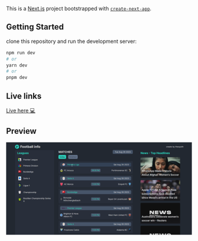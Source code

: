 This is a [Next.js](https://nextjs.org/) project bootstrapped with [`create-next-app`](https://github.com/vercel/next.js/tree/canary/packages/create-next-app).

## Getting Started

clone this repository and run the development server:

```bash
npm run dev
# or
yarn dev
# or
pnpm dev
```

## Live links
[Live here 💻](https://football-info-matches.vercel.app/)

## Preview

![football website](./public/preview.png "Text to show on mouseover")